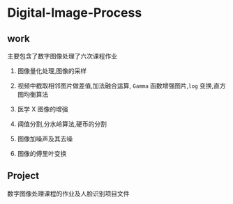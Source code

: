 # Digital-Image-Process

## work

主要包含了数字图像处理了六次课程作业

1.  图像量化处理,图像的采样

2.  视频中截取相邻图片做差值,加法融合运算, `Gamma` 函数增强图片,`log` 变换,直方图均衡算法

3.  医学 X 图像的增强

4. 阈值分割,分水岭算法,硬币的分割

5. 图像加噪声及其去噪

6. 图像的傅里叶变换

## Project

数字图像处理课程的作业及人脸识别项目文件
